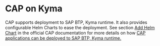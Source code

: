 # CAP on Kyma

CAP supports deployment to SAP BTP, Kyma runtime. It also provides configurable Helm Charts to ease the deployment. See section [Add Helm Chart](https://cap.cloud.sap/docs/guides/deployment/deploy-to-kyma#cds-add-helm) in the official CAP documentation for more details on how [CAP applications can be deployed to SAP BTP, Kyma runtime.](https://cap.cloud.sap/docs/guides/deployment/deploy-to-kyma)
